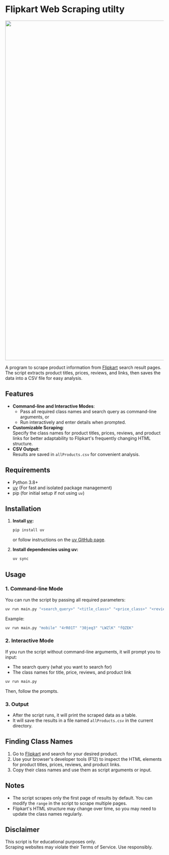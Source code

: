 # Flipkart Web Scraping utilty
<kdb><img width="1919" height="1079" src="https://github.com/user-attachments/assets/62f96743-b73c-4890-8e8e-d6d9445ae080" /></kdb>

A program to scrape product information from [Flipkart](https://www.flipkart.com) search result pages. The script extracts product titles, prices, reviews, and links, then saves the data into a CSV file for easy analysis.

## Features

- **Command-line and Interactive Modes**:  
  - Pass all required class names and search query as command-line arguments, or
  - Run interactively and enter details when prompted.
- **Customizable Scraping**:  
  Specify the class names for product titles, prices, reviews, and product links for better adaptability to Flipkart's frequently changing HTML structure.
- **CSV Output**:  
  Results are saved in `allProducts.csv` for convenient analysis.

## Requirements

- Python 3.8+
- [uv](https://github.com/astral-sh/uv) (For fast and isolated package management)
- pip (for initial setup if not using `uv`)

## Installation

1. **Install [uv](https://github.com/astral-sh/uv):**
   ```bash
   pip install uv
   ```
   or follow instructions on the [uv GitHub page](https://github.com/astral-sh/uv#installation).

2. **Install dependencies using uv:**
   ```bash
   uv sync
   ```

## Usage

### 1. Command-line Mode

You can run the script by passing all required parameters:
```bash
uv run main.py "<search_query>" "<title_class>" "<price_class>" "<review_class>" "<product_link_class>"
```
Example:
```bash
uv run main.py "mobile" "4rR01T" "30jeq3" "LWZlK" "fQZEK"
```

### 2. Interactive Mode

If you run the script without command-line arguments, it will prompt you to input:
- The search query (what you want to search for)
- The class names for title, price, reviews, and product link

```bash
uv run main.py
```
Then, follow the prompts.

### 3. Output

- After the script runs, it will print the scraped data as a table.
- It will save the results in a file named `allProducts.csv` in the current directory.

## Finding Class Names

1. Go to [Flipkart](https://www.flipkart.com) and search for your desired product.
2. Use your browser's developer tools (F12) to inspect the HTML elements for product titles, prices, reviews, and product links.
3. Copy their class names and use them as script arguments or input.

## Notes

- The script scrapes only the first page of results by default. You can modify the `range` in the script to scrape multiple pages.
- Flipkart's HTML structure may change over time, so you may need to update the class names regularly.

## Disclaimer

This script is for educational purposes only.  
Scraping websites may violate their Terms of Service. Use responsibly.
